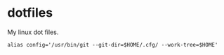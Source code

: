 # dotfiles
My linux dot files.

```
alias config='/usr/bin/git --git-dir=$HOME/.cfg/ --work-tree=$HOME'
```
